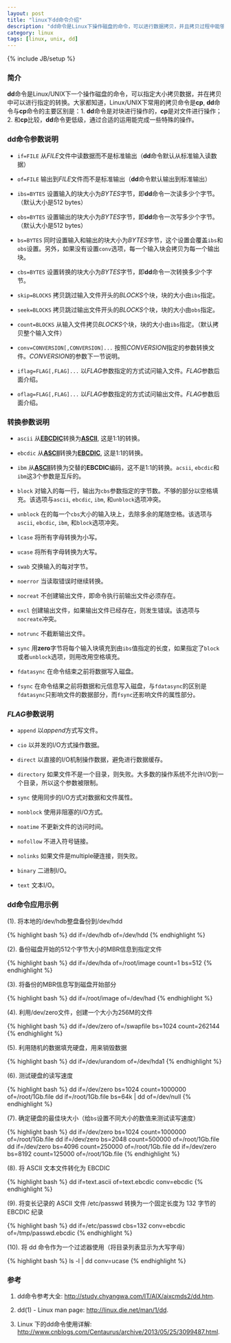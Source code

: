 ```yaml
---
layout: post
title: "linux下dd命令介绍"
description: "dd命令是Linux下操作磁盘的命令，可以进行数据拷贝，并且拷贝过程中能够进行指定的转换。"
category: linux
tags: [linux, unix, dd]
---
```

{% include JB/setup %}

### 简介

**dd**命令是Linux/UNIX下一个操作磁盘的命令，可以指定大小拷贝数据，并在拷贝中可以进行指定的转换。大家都知道，Linux/UNIX下常用的拷贝命令是**cp**, **dd**命令与**cp**命令的主要区别是：1. **dd**命令是对块进行操作的，**cp**是对文件进行操作；2. 和**cp**比较，**dd**命令更低级，通过合适的运用能完成一些特殊的操作。

<!-- more -->

### dd命令参数说明

* `if=FILE` 从*FILE*文件中读数据而不是标准输出（**dd**命令默认从标准输入读数据）

* `of=FILE` 输出到*FILE*文件而不是标准输出（**dd**命令默认输出到标准输出）

* `ibs=BYTES` 设置输入的块大小为*BYTES*字节，即**dd**命令一次读多少个字节。（默认大小是512 bytes）

* `obs=BYTES` 设置输出的块大小为*BYTES*字节，即**dd**命令一次写多少个字节。（默认大小是512 bytes）

* `bs=BYTES` 同时设置输入和输出的块大小为*BYTES*字节，这个设置会覆盖`ibs`和`obs`设置。另外，如果没有设置`conv`选项，每一个输入块会拷贝为每一个输出块。

* `cbs=BYTES` 设置转换的块大小为*BYTES*字节，即**dd**命令一次转换多少个字节。

* `skip=BLOCKS` 拷贝跳过输入文件开头的*BLOCKS*个块，块的大小由`ibs`指定。

* `seek=BLOCKS` 拷贝跳过输出文件开头的*BLOCKS*个块，块的大小由`obs`指定。

* `count=BLOCKS` 从输入文件拷贝*BLOCKS*个块，块的大小由`ibs`指定。（默认拷贝整个输入文件）

* `conv=CONVERSION[,CONVERSION]...` 按照*CONVERSION*指定的参数转换文件。*CONVERSION*的参数下一节说明。

* `iflag=FLAG[,FLAG]...` 以*FLAG*参数指定的方式试问输入文件。*FLAG*参数后面介绍。

* `oflag=FLAG[,FLAG]...` 以*FLAG*参数指定的方式试问输出文件。*FLAG*参数后面介绍。

### 转换参数说明

* `ascii` 从[**EBCDIC**](http://zh.wikipedia.org/wiki/EBCDIC)转换为[**ASCII**](http://zh.wikipedia.org/zh-cn/ASCII), 这是1:1的转换。

* `ebcdic` 从[**ASCII**](http://zh.wikipedia.org/zh-cn/ASCII)转换为[**EBCDIC**](http://zh.wikipedia.org/wiki/EBCDIC), 这是1:1的转换。

* `ibm` 从[**ASCII**](http://zh.wikipedia.org/zh-cn/ASCII)转换为交替的**EBCDIC**编码，这不是1:1的转换。`acsii`, `ebcdic`和`ibm`这3个参数是互斥的。

* `block` 对输入的每一行，输出为`cbs`参数指定的字节数。不够的部分以空格填充。该选项与`ascii`, `ebcdic`, `ibm`, 和`unblock`选项冲突。

* `unblock` 在的每一个`cbs`大小的输入块上，去除多余的尾随空格。该选项与`ascii`, `ebcdic`, `ibm`, 和`block`选项冲突。

* `lcase` 将所有字母转换为小写。

* `ucase` 将所有字母转换为大写。

* `swab` 交换输入的每对字节。

* `noerror` 当读取错误时继续转换。

* `nocreat` 不创建输出文件，即命令执行前输出文件必须存在。

* `excl` 创建输出文件，如果输出文件已经存在，则发生错误。该选项与`nocreate`冲突。

* `notrunc` 不截断输出文件。

* `sync` 用**zero**字节将每个输入块填充到由`ibs`值指定的长度，如果指定了`block`或者`unblock`选项，则用改用空格填充。

* `fdatasync` 在命令结束之前将数据写入磁盘。

* `fsync` 在命令结果之前将数据和元信息写入磁盘，与`fdatasync`的区别是`fdatasync`只影响文件的数据部分，而`fsync`还影响文件的属性部分。

### *FLAG*参数说明

* `append` 以*append*方式写文件。

* `cio` 以并发的I/O方式操作数据。

* `direct` 以直接的I/O机制操作数据，避免进行数据缓存。

* `directory` 如果文件不是一个目录，则失败。大多数的操作系统不允许I/O到一个目录，所以这个参数被限制。

* `sync` 使用同步的I/O方式对数据和文件属性。

* `nonblock` 使用非阻塞的I/O方式。

* `noatime` 不更新文件的访问时间。

* `nofollow` 不进入符号链接。

* `nolinks` 如果文件是multiple硬连接，则失败。

* `binary` 二进制I/O。

* `text` 文本I/O。

### dd命令应用示例

(1). 将本地的/dev/hdb整盘备份到/dev/hdd

{% highlight bash %}
dd if=/dev/hdb of=/dev/hdd
{% endhighlight %}

(2). 备份磁盘开始的512个字节大小的MBR信息到指定文件

{% highlight bash %}
dd if=/dev/hda of=/root/image count=1 bs=512
{% endhighlight %}

(3). 将备份的MBR信息写到磁盘开始部分

{% highlight bash %}
dd if=/root/image of=/dev/had
{% endhighlight %}

(4). 利用/dev/zero文件，创建一个大小为256M的文件

{% highlight bash %}
dd if=/dev/zero of=/swapfile bs=1024 count=262144
{% endhighlight %}

(5). 利用随机的数据填充硬盘，用来销毁数据

{% highlight bash %}
dd if=/dev/urandom of=/dev/hda1
{% endhighlight %}

(6). 测试硬盘的读写速度

{% highlight bash %}
dd if=/dev/zero bs=1024 count=1000000 of=/root/1Gb.file
dd if=/root/1Gb.file bs=64k | dd of=/dev/null
{% endhighlight %}

(7). 确定硬盘的最佳块大小（给`bs`设置不同大小的数值来测试读写速度）
	
{% highlight bash %}
dd if=/dev/zero bs=1024 count=1000000 of=/root/1Gb.file
dd if=/dev/zero bs=2048 count=500000 of=/root/1Gb.file
dd if=/dev/zero bs=4096 count=250000 of=/root/1Gb.file
dd if=/dev/zero bs=8192 count=125000 of=/root/1Gb.file
{% endhighlight %}

(8). 将 ASCII 文本文件转化为 EBCDIC

{% highlight bash %}
dd if=text.ascii of=text.ebcdic conv=ebcdic
{% endhighlight %}

(9). 将变长记录的 ASCII 文件 /etc/passwd 转换为一个固定长度为 132 字节的 EBCDIC 纪录

{% highlight bash %}
dd if=/etc/passwd cbs=132 conv=ebcdic of=/tmp/passwd.ebcdic
{% endhighlight %}

(10). 将 dd 命令作为一个过滤器使用（将目录列表显示为大写字母）

{% highlight bash %}
ls -l | dd  conv=ucase
{% endhighlight %}

### 参考

1. dd命令参考大全: <http://study.chyangwa.com/IT/AIX/aixcmds2/dd.htm>.

2. dd(1) - Linux man page: <http://linux.die.net/man/1/dd>.

3. Linux 下的dd命令使用详解: <http://www.cnblogs.com/Centaurus/archive/2013/05/25/3099487.html>.
